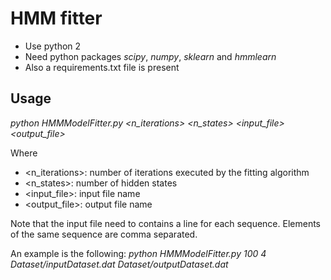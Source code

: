 # HMM fitter

- Use python 2
- Need python packages *scipy*, *numpy*, *sklearn* and *hmmlearn*
- Also a requirements.txt file is present

## Usage

*python HMMModelFitter.py <n_iterations> <n_states> <input_file> <output_file>*

Where
- <n_iterations>: number of iterations executed by the fitting algorithm
- <n_states>: number of hidden states
- <input_file>: input file name
- <output_file>: output file name

Note that the input file need to contains a line for each sequence. Elements of the same sequence are comma separated.

An example is the following:
*python HMMModelFitter.py 100 4 Dataset/inputDataset.dat Dataset/outputDataset.dat*


